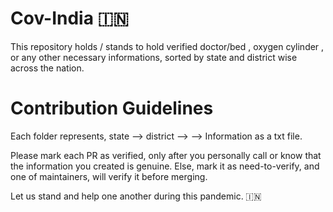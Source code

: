 # Cov-India 🇮🇳
This repository holds / stands to hold verified doctor/bed , oxygen cylinder , or any other necessary informations, sorted by state and district wise across the nation.

# Contribution Guidelines

Each folder represents, state --> district --> <type-of-information-folder> --> Information as a txt file.
 
Please mark each PR as verified, only after you personally call or know that the information you created is genuine.
Else, mark it as need-to-verify, and one of maintainers, will verify it before merging.

Let us stand and help one another during this pandemic. 🇮🇳

